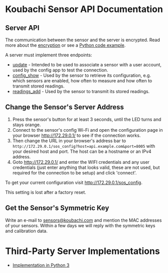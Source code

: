 # Koubachi Sensor API Documentation

## Server API

The communication between the sensor and the server is encrypted. Read
more about the [encryption](encryption.md) or see a [Python code
example](encryption_code_example.py).

A server must implement three endpoints:

* [update](update.md) - Intended to be used to associate a sensor with a
  user account, used by the config app to test the connection.
* [config_show](config_show.md) - Used by the sensor to retrieve its
  configuration, e.g. which sensors are enabled, how often to measure
  and how often to transmit stored readings.
* [readings_add](readings_add.md) - Used by the sensor to transmit its
  stored readings.

## Change the Sensor's Server Address

1. Press the sensor's button for at least 3 seconds, until the LED turns and
   stays orange.
1. Connect to the sensor's config Wi-Fi and open the configuration page in your
   browser <http://172.29.0.1/> to see if the connection works.
1. Then change the URL in your browser's address bar to
   `http://172.29.0.1/sos_config?host=api.example.com&port=8005` with your
   desired host and port. The host can be a hostname or an IPv4 address.
1. Goto <http://172.29.0.1/> and enter the WIFI credentials and any user
   credentials (just enter anything that looks valid, these are not used, but
   required for the connection to be setup) and click 'connect'.

To get your current configuration visit <http://172.29.0.1/sos_config>.

This setting is lost after a factory reset.

## Get the Sensor's Symmetric Key

Write an e-mail to [sensors@koubachi.com](mailto:sensors@koubachi.com) and
mention the MAC addresses of your sensors. Within a few days we will reply with
the symmetric keys and calibration data.

# Third-Party Server Implementations

* [Implementation in Python 3](https://github.com/koalatux/koubachi-pyserver)
